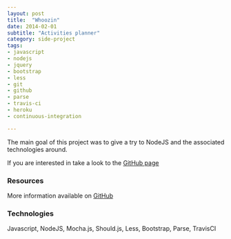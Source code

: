 ```yaml
---
layout: post
title:  "Whoozin"
date: 2014-02-01
subtitle: "Activities planner"
category: side-project
tags:
- javascript
- nodejs
- jquery
- bootstrap
- less
- git
- github
- parse
- travis-ci
- heroku
- continuous-integration

---
```


The main goal of this project was to give a try to NodeJS and the associated technologies around.

If you are interested in take a look to the [GitHub page](https://github.com/boissonnat/whoozin)

### Resources

More information available on [GitHub](https://github.com/boissonnat/whoozin) 

### Technologies

Javascript, NodeJS, Mocha.js, Should.js, Less, Bootstrap, Parse, TravisCI
